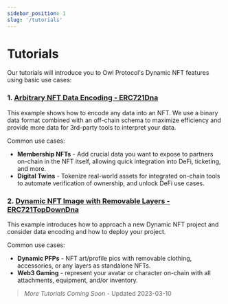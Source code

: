 ```yaml
---
sidebar_position: 1
slug: '/tutorials'
---
```


# Tutorials

Our tutorials will introduce you to Owl Protocol's Dynamic NFT features using basic use cases:

### 1. [Arbitrary NFT Data Encoding - ERC721Dna](/contracts/tutorials/nft-data)

This example shows how to encode any data into an NFT. We use a binary data format combined with an off-chain schema to maximize efficiency and
provide more data for 3rd-party tools to interpret your data.

Common use cases:
- **Membership NFTs** - Add crucial data you want to expose to partners on-chain in the NFT itself, allowing quick integration into DeFi, ticketing, and more.
- **Digital Twins** - Tokenize real-world assets for integrated on-chain tools to automate verification of ownership, and unlock DeFi use cases.

### 2. [Dynamic NFT Image with Removable Layers - ERC721TopDownDna](/contracts/tutorials/nft-image-layers)

This example introduces how to approach a new Dynamic NFT project and consider data encoding and how to deploy your project.

Common use cases:
- **Dynamic PFPs** - NFT art/profile pics with removable clothing, accessories, or any layers as standalone NFTs.
- **Web3 Gaming** - represent your avatar or character on-chain with all attachments, equipment, and/or inventory.

> *More Tutorials Coming Soon* - Updated 2023-03-10
